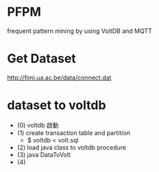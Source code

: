 # PFPM
frequent pattern mining by using VoltDB and MQTT

# Get Dataset
http://fimi.ua.ac.be/data/connect.dat


# dataset to voltdb
- (0) voltdb 啟動 <br>
- (1) create transaction table and partition <br>
  * $ voltdb < volt.sql <br>
- (2) load java class to voltdb procedure <br>
- (3) java DataToVolt <br>
- (4) 
